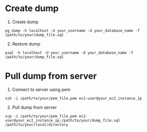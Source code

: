 # Create dump #

1) Create dump
```
pg_dump -h localhost -U your_username -d your_database_name -f /path/to/your/dump_file.sql
```

2) Restore dump
```
psql -h localhost -U your_username -d your_database_name -f /path/to/your/dump_file.sql
```

# Pull dump from server #

1) Connect to server using pem
``` 
ssh -i /path/to/your/pem_file.pem ec2-user@your_ec2_instance_ip
```

2) Pull dump from server
```
scp -i /path/to/your/pem_file.pem ec2-user@your_ec2_instance_ip:/path/to/your/dump_file.sql /path/to/your/local/directory
```